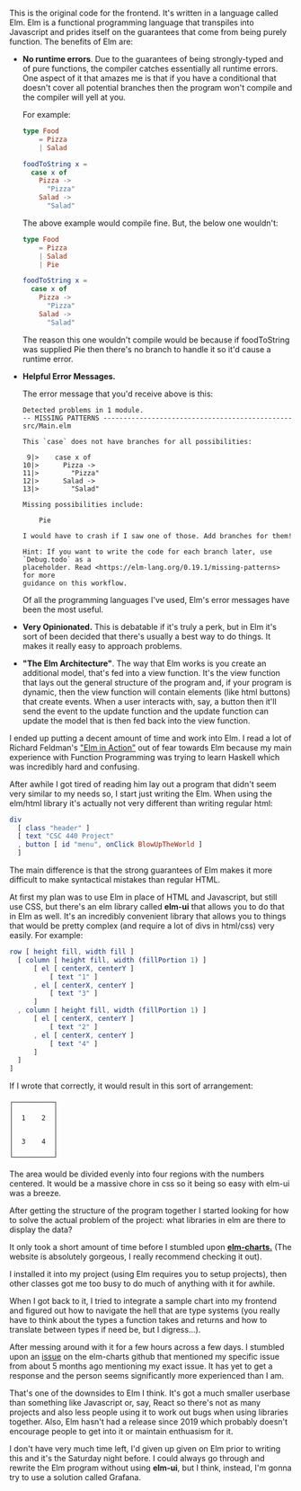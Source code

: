 This is the original code for the frontend. It's written in a language called 
Elm. Elm is a functional programming language that transpiles into Javascript 
and prides itself on the guarantees that come from being purely function. The
benefits of Elm are:


- **No runtime errors**. Due to the guarantees of being strongly-typed and of
  pure functions, the compiler catches essentially all runtime errors. One 
  aspect of it that amazes me is that if you have a conditional that doesn't
  cover all potential branches then the program won't compile and the compiler
  will yell at you.

  For example:

  ```elm
  type Food
      = Pizza
      | Salad

  foodToString x =
    case x of
      Pizza ->
        "Pizza"
      Salad ->
        "Salad"
  ```

  The above example would compile fine. But, the below one wouldn't:

  ```elm
  type Food
      = Pizza
      | Salad
      | Pie

  foodToString x =
    case x of
      Pizza ->
        "Pizza"
      Salad ->
        "Salad"
  ```

  The reason this one wouldn't compile would be because if foodToString was 
  supplied Pie then there's no branch to handle it so it'd cause a runtime error.


- **Helpful Error Messages.**

  The error message that you'd receive above is this:

  ```
  Detected problems in 1 module.
  -- MISSING PATTERNS ----------------------------------------------- src/Main.elm

  This `case` does not have branches for all possibilities:

   9|>    case x of
  10|>      Pizza ->
  11|>        "Pizza"
  12|>      Salad ->
  13|>        "Salad"

  Missing possibilities include:

      Pie

  I would have to crash if I saw one of those. Add branches for them!

  Hint: If you want to write the code for each branch later, use `Debug.todo` as a
  placeholder. Read <https://elm-lang.org/0.19.1/missing-patterns> for more
  guidance on this workflow.
  ```

  Of all the programming languages I've used, Elm's error messages have been the
  most useful.


- **Very Opinionated.** This is debatable if it's truly a perk, but in Elm it's
  sort of been decided that there's usually a best way to do things. It makes it
  really easy to approach problems. 


- **"The Elm Architecture"**. The way that Elm works is you create an additional
  model, that's fed into a view function. It's the view function that lays out
  the general structure of the program and, if your program is dynamic, then the
  view function will contain elements (like html buttons) that create events. 
  When a user interacts with, say, a button then it'll send the event to the 
  update function and the update function can update the model that is then fed
  back into the view function.




I ended up putting a decent amount of time and work into Elm. I read a lot of
Richard Feldman's ["Elm in Action"](https://www.amazon.com/Elm-Action-Richard-Feldman-ebook/dp/B09781K9CK) 
out of fear towards Elm because my main experience with Function Programming was
trying to learn Haskell which was incredibly hard and confusing.

After awhile I got tired of reading him lay out a program that didn't seem very
similar to my needs so, I start just writing the Elm. When using the elm/html
library it's actually not very different than writing regular html:

```elm
div 
  [ class "header" ]
  [ text "CSC 440 Project"
  , button [ id "menu", onClick BlowUpTheWorld ]
  ]
```

The main difference is that the strong guarantees of Elm makes it more difficult
to make syntactical mistakes than regular HTML.

At first my plan was to use Elm in place of HTML and Javascript, but still use
CSS, but there's an elm library called **elm-ui** that allows you to do that in
Elm as well. It's an incredibly convenient library that allows you to things that
would be pretty complex (and require a lot of divs in html/css) very easily. For
example:

```elm
row [ height fill, width fill ] 
  [ column [ height fill, width (fillPortion 1) ] 
      [ el [ centerX, centerY ] 
          [ text "1" ]
      , el [ centerX, centerY ] 
          [ text "3" ]
      ]
  , column [ height fill, width (fillPortion 1) ] 
      [ el [ centerX, centerY ] 
          [ text "2" ]
      , el [ centerX, centerY ] 
          [ text "4" ]
      ]
  ]
]
```

If I wrote that correctly, it would result in this sort of arrangement:

```
┌──────────┐ 
│          │  
│  1    2  │ 
│          │     
│          │     
│  3    4  │     
│          │     
└──────────┘
```

The area would be divided evenly into four regions with the numbers centered. It
would be a massive chore in css so it being so easy with elm-ui was a breeze.

After getting the structure of the program together I started looking for how to
solve the actual problem of the project: what libraries in elm are there to display
the data?

It only took a short amount of time before I stumbled upon [**elm-charts.**](https://www.elm-charts.org/)
(The website is absolutely gorgeous, I really recommend checking it out).

I installed it into my project (using Elm requires you to setup projects), then
other classes got me too busy to do much of anything with it for awhile.

When I got back to it, I tried to integrate a sample chart into my frontend and
figured out how to navigate the hell that are type systems (you really have to
think about the types a function takes and returns and how to translate between
types if need be, but I digress...). 

After messing around with it for a few hours across a few days. I stumbled upon
an [issue](https://github.com/terezka/elm-charts/issues/129) on the elm-charts 
github that mentioned my specific issue from about 5 months ago mentioning my
exact issue. It has yet to get a response and the person seems significantly more
experienced than I am.

That's one of the downsides to Elm I think. It's got a much smaller userbase than
something like Javascript or, say, React so there's not as many projects and also
less people using it to work out bugs when using libraries together. Also, Elm
hasn't had a release since 2019 which probably doesn't encourage people to get into
it or maintain enthuasism for it.

I don't have very much time left, I'd given up given on Elm prior to writing this
and it's the Saturday night before. I could always go through and rewrite the
Elm program without using **elm-ui**, but I think, instead, I'm gonna try to use
a solution called Grafana. 

  
